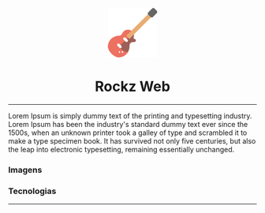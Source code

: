 <div align="center">
    <img src="guitar-bass-icon.png" width="100">
    <h1>Rockz Web</h1>
</div>
<hr>
<p>Lorem Ipsum is simply dummy text of the printing and typesetting industry. Lorem Ipsum has been the industry's standard dummy text ever since the 1500s, when an unknown printer took a galley of type and scrambled it to make a type specimen book. It has survived not only five centuries, but also the leap into electronic typesetting, remaining essentially unchanged.
</p>

### Imagens
### Tecnologias


<hr>


